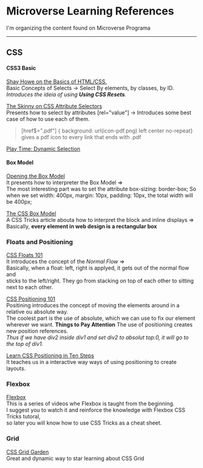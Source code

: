 # Microverse Learning References
I'm organizing the content found on Microverse Programa

***
## CSS
#### CSS3 Basic
[Shay Howe on the Basics of HTML/CSS.](https://learn.shayhowe.com/html-css/building-your-first-web-page/)<br>
Basic Concepts of Selects -> Select By elements, by classes, by ID.
_Introduces the ideia of using **Using CSS Resets**._


[The Skinny on CSS Attribute Selectors](https://css-tricks.com/attribute-selectors/)<br>
Presents how to select by attributes [rel="value"] -> 
Introduces some best case of how to use each of them.
> [href$=".pdf"] { background: url(icon-pdf.png) left center no-repeat} gives a pdf icon to every link that ends with .pdf

[Play Time: Dynamic Selection](http://flukeout.github.io/)<br>

#### Box Model
[Opening the Box Model](https://learn.shayhowe.com/html-css/opening-the-box-model/)<br>
It presents how to interpreter the Box Model =><br>
The most interesting part was to set the attribute 
 box-sizing: border-box;
 So when we set width: 400px, margin: 10px, padding: 10px,
 the total width will be 400px;

[The CSS Box Model ](https://css-tricks.com/the-css-box-model/)<br>
A CSS Tricks article abouta how to interpret the block and inline displays =><br>
Basically, **every element in web design is a rectangular box**


### Floats and Positioning
[CSS Floats 101](https://alistapart.com/article/css-floats-101/)<br>
It introduces the concept of the _Normal Flow_ => <br>
Basically, when a float: left, right is applyed, it gets out of the normal flow and <br>
sticks to the left/right. They go from stacking on top of each other to sitting next to each other.

[CSS Positioning 101](https://alistapart.com/article/css-positioning-101/)<br>
Positining introduces the concept of moving the elements around in a relative ou absolute way. <br>
The coolest part is the use of absolute, which we can use to fix our element wherever we want.
**Things to Pay Attention** The use of positioning creates new position references.<br>
_Thus if we have div2 inside div1 and set div2 to absolut top:0, it will go to the top of div1._

[Learn CSS Positioning in Ten Steps](http://www.barelyfitz.com/screencast/html-training/css/positioning/)<br>
It teaches us in a interactive way ways of using positioning to create layouts.


### Flexbox
[Flexbox](https://www.youtube.com/playlist?list=PLu8EoSxDXHP7xj_y6NIAhy0wuCd4uVdid)<br>
This is a series of videos whe Flexbox is taught from the beginning. <br>
I suggest you to watch it and reinforce the knowledge with Flexbox CSS Tricks tutoral, <br>
so later you will know how to use CSS Tricks as a cheat sheet.


### Grid
[CSS Grid Garden](http://cssgridgarden.com/)<br>
Great and dynamic way to star learning about CSS Grid <br>

